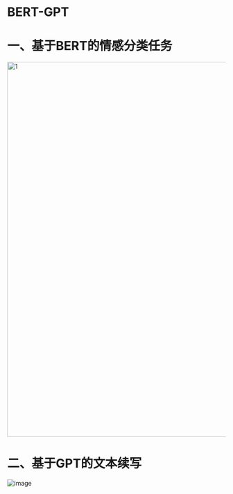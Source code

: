 # BERT-GPT
# 一、基于BERT的情感分类任务
<img width="865" alt="1" src="https://github.com/user-attachments/assets/1faaa432-ce60-474e-8380-0c63cc079d3f" />


# 二、基于GPT的文本续写
![image](https://github.com/user-attachments/assets/9defb7f1-6263-4ba4-83f4-5b6662d15e39)

